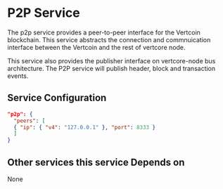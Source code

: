 # P2P Service

The p2p service provides a peer-to-peer interface for the Vertcoin blockchain. This service abstracts the connection and commnuication interface between the Vertcoin and the rest of vertcore node.


This service also provides the publisher interface on vertcore-node bus architecture. The P2P service will publish header, block and transaction events.

## Service Configuration

```json
"p2p": {
  "peers": [
  { "ip": { "v4": "127.0.0.1" }, "port": 8333 }
  ]
}
```

## Other services this service Depends on

None

